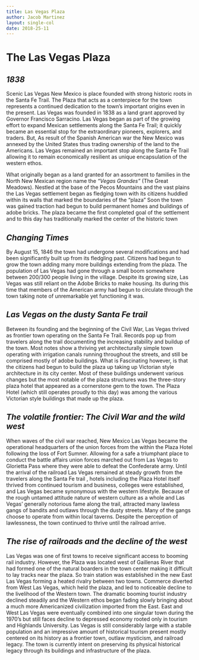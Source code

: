 ```yaml
---
title: Las Vegas Plaza 
author: Jacob Martinez
layout: single-col
date: 2018-25-11
---
```


# The Las Vegas Plaza #


## *1838* ##

Scenic Las Vegas New Mexico is place founded with strong historic roots in the Santa Fe Trail. The Plaza that acts as a centerpiece for the town represents a continued dedication to the town’s important origins even in the present. Las Vegas was founded in 1838 as a land grant approved by Governor Francisco Sarracino. Las Vegas began as part of the growing effort to expand Mexican settlements along the Santa Fe Trail; it quickly became an essential stop for the extraordinary pioneers, explorers, and traders. But, As result of the Spanish American war the New Mexico was annexed by the United States thus trading ownership of the land to the Americans. Las Vegas remained an important stop along the Santa Fe Trail allowing it to remain economically resilient as unique encapsulation of the western ethos. 

 What originally began as a land granted for an assortment to families in the North New Mexican region name the *“Vegas Grandes”* (The Great Meadows). Nestled at the base of the Pecos Mountains and the vast plains the Las Vegas settlement began as fledging town with its citizens huddled within its walls that marked the boundaries of the “plaza” Soon the town was gained traction had begun to build permanent homes and buildings of adobe bricks. The plaza became the first completed goal of the settlement and to this day has traditionally marked the center of the historic town
 
## *Changing Times* ##

By August 15, 1846 the town had undergone several modifications and had been significantly built up from its fledgling past. Citizens had begun to grow the town adding many more buildings extending from the plaza. The population of Las Vegas had gone through a small boom somewhere between 200/300 people living in the village. Despite its growing size, Las Vegas was still reliant on the Adobe Bricks to make housing. Its during this time that members of the American army had begun to circulate through the town taking note of unremarkable yet functioning it was. 

## *Las Vegas on the dusty Santa Fe trail* ##


Between its founding and the beginning of the Civil War, Las Vegas thrived as frontier town operating on the Santa Fe Trail. Records pop up from travelers along the trail documenting the increasing stability and buildup of the town. Most notes show a thriving yet architecturally simple town operating with irrigation canals running throughout the streets, and still be comprised mostly of adobe buildings. What is Fascinating however, is that the citizens had begun to build the plaza up taking up Victorian style architecture in its city center. Most of these buildings underwent various changes but the most notable of the plaza structures was the three-story plaza hotel that appeared as a cornerstone gem to the town. The Plaza Hotel (which still operates proudly to this day) was among the various Victorian style buildings that made up the plaza. 

## *The volatile frontier: The Civil War and the wild west* ##

When waves of the civil war reached, New Mexico Las Vegas became the operational headquarters of the union forces from the within the Plaza Hotel following the loss of Fort Sumner. Allowing for a safe a triumphant place to conduct the battle affairs union forces marched out from Las Vegas to Glorietta Pass where they were able to defeat the Confederate army. 
Until the arrival of the railroad Las Vegas remained at steady growth from the travelers along the Santa Fe trail , hotels including the Plaza Hotel itself thrived from continued tourism and business, colleges were established, and Las Vegas became synonymous with the western lifestyle. Because of the rough untamed attitude nature of western culture as a whole and Las Vegas’ generally notorious fame along the trail, attracted many lawless gangs of bandits and outlaws through the dusty streets. Many of the gangs choose to operate from within local taverns. Despite the perception of lawlessness, the town continued to thrive until the railroad arrive. 

## *The rise of railroads and the decline of the west* ##

Las Vegas was one of first towns to receive significant access to booming rail industry. However, the Plaza was located west of Gaillenas River that had formed one of the natural boarders in the town center making it difficult to lay tracks near the plaza. So train station was established in the new East Las Vegas forming a heated rivalry between two towns. Commerce diverted from West Las Vegas, which held the plaza, and led to noticeable decline to the livelihood of the Western town. The dramatic booming tourist industry declined steadily and the Western ethos began fading slowly bringing about a much more Americanized civilization imported from the East. East and West Las Vegas were eventually combined into one singular town during the 1970’s but still faces decline to depressed economy rooted only in tourism and Highlands University. Las Vegas is still considerably large with a stabile population and an impressive amount of historical tourism present mostly centered on its history as a frontier town, outlaw mysticism, and railroad legacy. The town is currently intent on preserving its physical historical legacy through its buildings and infrastructure of the plaza. 

